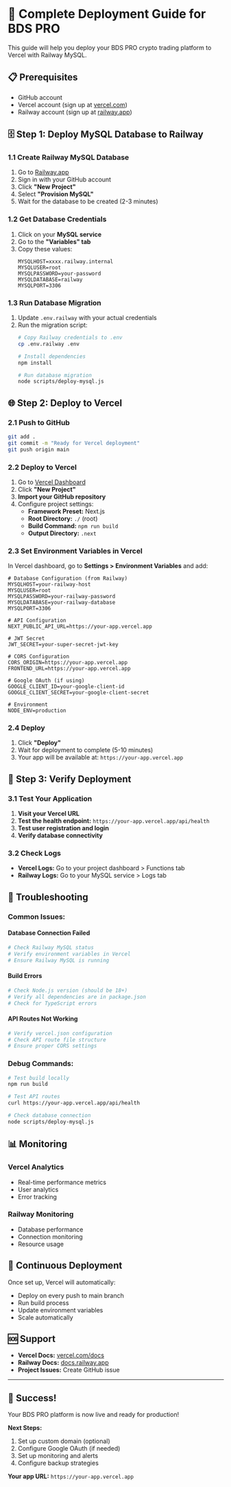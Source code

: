 # 🚀 Complete Deployment Guide for BDS PRO

This guide will help you deploy your BDS PRO crypto trading platform to Vercel with Railway MySQL.

## 📋 Prerequisites

- GitHub account
- Vercel account (sign up at [vercel.com](https://vercel.com))
- Railway account (sign up at [railway.app](https://railway.app))

## 🗄️ Step 1: Deploy MySQL Database to Railway

### 1.1 Create Railway MySQL Database
1. Go to [Railway.app](https://railway.app)
2. Sign in with your GitHub account
3. Click **"New Project"**
4. Select **"Provision MySQL"**
5. Wait for the database to be created (2-3 minutes)

### 1.2 Get Database Credentials
1. Click on your **MySQL service**
2. Go to the **"Variables" tab**
3. Copy these values:
   ```
   MYSQLHOST=xxxx.railway.internal
   MYSQLUSER=root
   MYSQLPASSWORD=your-password
   MYSQLDATABASE=railway
   MYSQLPORT=3306
   ```

### 1.3 Run Database Migration
1. Update `.env.railway` with your actual credentials
2. Run the migration script:
   ```bash
   # Copy Railway credentials to .env
   cp .env.railway .env
   
   # Install dependencies
   npm install
   
   # Run database migration
   node scripts/deploy-mysql.js
   ```

## 🌐 Step 2: Deploy to Vercel

### 2.1 Push to GitHub
```bash
git add .
git commit -m "Ready for Vercel deployment"
git push origin main
```

### 2.2 Deploy to Vercel
1. Go to [Vercel Dashboard](https://vercel.com/dashboard)
2. Click **"New Project"**
3. **Import your GitHub repository**
4. Configure project settings:
   - **Framework Preset:** Next.js
   - **Root Directory:** `./` (root)
   - **Build Command:** `npm run build`
   - **Output Directory:** `.next`

### 2.3 Set Environment Variables in Vercel
In Vercel dashboard, go to **Settings > Environment Variables** and add:

```env
# Database Configuration (from Railway)
MYSQLHOST=your-railway-host
MYSQLUSER=root
MYSQLPASSWORD=your-railway-password
MYSQLDATABASE=your-railway-database
MYSQLPORT=3306

# API Configuration
NEXT_PUBLIC_API_URL=https://your-app.vercel.app

# JWT Secret
JWT_SECRET=your-super-secret-jwt-key

# CORS Configuration
CORS_ORIGIN=https://your-app.vercel.app
FRONTEND_URL=https://your-app.vercel.app

# Google OAuth (if using)
GOOGLE_CLIENT_ID=your-google-client-id
GOOGLE_CLIENT_SECRET=your-google-client-secret

# Environment
NODE_ENV=production
```

### 2.4 Deploy
1. Click **"Deploy"**
2. Wait for deployment to complete (5-10 minutes)
3. Your app will be available at: `https://your-app.vercel.app`

## 🔧 Step 3: Verify Deployment

### 3.1 Test Your Application
1. **Visit your Vercel URL**
2. **Test the health endpoint:** `https://your-app.vercel.app/api/health`
3. **Test user registration and login**
4. **Verify database connectivity**

### 3.2 Check Logs
- **Vercel Logs:** Go to your project dashboard > Functions tab
- **Railway Logs:** Go to your MySQL service > Logs tab

## 🚨 Troubleshooting

### Common Issues:

#### **Database Connection Failed**
```bash
# Check Railway MySQL status
# Verify environment variables in Vercel
# Ensure Railway MySQL is running
```

#### **Build Errors**
```bash
# Check Node.js version (should be 18+)
# Verify all dependencies are in package.json
# Check for TypeScript errors
```

#### **API Routes Not Working**
```bash
# Verify vercel.json configuration
# Check API route file structure
# Ensure proper CORS settings
```

### Debug Commands:
```bash
# Test build locally
npm run build

# Test API routes
curl https://your-app.vercel.app/api/health

# Check database connection
node scripts/deploy-mysql.js
```

## 📊 Monitoring

### **Vercel Analytics**
- Real-time performance metrics
- User analytics
- Error tracking

### **Railway Monitoring**
- Database performance
- Connection monitoring
- Resource usage

## 🔄 Continuous Deployment

Once set up, Vercel will automatically:
- Deploy on every push to main branch
- Run build process
- Update environment variables
- Scale automatically

## 🆘 Support

- **Vercel Docs:** [vercel.com/docs](https://vercel.com/docs)
- **Railway Docs:** [docs.railway.app](https://docs.railway.app)
- **Project Issues:** Create GitHub issue

---

## 🎉 Success!

Your BDS PRO platform is now live and ready for production!

**Next Steps:**
1. Set up custom domain (optional)
2. Configure Google OAuth (if needed)
3. Set up monitoring and alerts
4. Configure backup strategies

**Your app URL:** `https://your-app.vercel.app`

